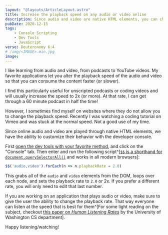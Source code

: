 ```yaml
---
layout: "@layouts/ArticleLayout.astro"
title: Increase the playback speed on any audio or video online
description: Since audio and video are native HTML elements, you can change the playing speed with a quick console script
pubDate: 2020-12-15
tags:
    - Console Scripting
    - Dev Tools
    - JavaScript
verse: Deuteronomy 6:4
# /img/<IMAGE>.min.jpg
image:
---
```


I like learning from audio and video, from podcasts to YouTube videos. My favorite applications let you alter the playback speed of the audio and video so that you can consume the content faster (or slower).

I find this particularly useful for unscripted podcasts or coding videos and will usually increase the speed to 2x (or more). At that rate, I can get through a 60 minute podcast in half the time!

However, I sometimes find myself on websites where they do not allow you to change the playback speed. Recently I was watching a coding tutorial on Vimeo and was stuck at the normal speed. Not a good use of my time.

Since online audio and video are played through native HTML elements, we have the ability to customize their behavior with the developer console.

First [open the dev tools with your favorite method](./how-to-open-dev-tools), and click on the "Console" tab. Then enter and run the following script^[[`$$` is a shorthand for `document.querySelectorAll()`](https://developers.google.com/web/tools/chrome-devtools/console/utilities#queryselectorall) and works in all modern browsers]:

```js
$$('audio,video').forEach(n => n.playbackRate = 2.0)
```

This grabs all of the `audio` and `video` elements from the DOM, loops over each node, and sets the playback rate to `2.0` or 2x. If you prefer a different rate, you will only need to edit that last number.

If you are working on an application that plays audio or video, make sure to give the user the ability to change the playback rate. That way everyone can listen at the speed that is best for them^[For some light reading on the subject, checkout [this paper on _Human Listening Rates_](https://homes.cs.washington.edu/~reinecke//Publications_files/Bragg_CHI2018.pdf) by the University of Washington CS department].

Happy listening/watching!
